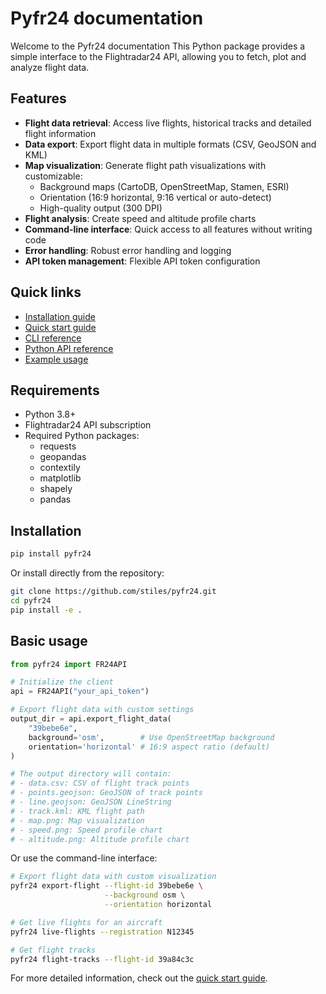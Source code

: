# Pyfr24 documentation

Welcome to the Pyfr24 documentation This Python package provides a simple interface to the Flightradar24 API, allowing you to fetch, plot and analyze flight data.

## Features

- **Flight data retrieval**: Access live flights, historical tracks and detailed flight information
- **Data export**: Export flight data in multiple formats (CSV, GeoJSON and KML)
- **Map visualization**: Generate flight path visualizations with customizable:
    - Background maps (CartoDB, OpenStreetMap, Stamen, ESRI)
    - Orientation (16:9 horizontal, 9:16 vertical or auto-detect)
    - High-quality output (300 DPI)
- **Flight analysis**: Create speed and altitude profile charts
- **Command-line interface**: Quick access to all features without writing code
- **Error handling**: Robust error handling and logging
- **API token management**: Flexible API token configuration

## Quick links

- [Installation guide](installation.md)
- [Quick start guide](usage/quickstart.md)
- [CLI reference](usage/cli.md)
- [Python API reference](usage/api.md)
- [Example usage](usage/examples.md)

## Requirements

- Python 3.8+
- Flightradar24 API subscription
- Required Python packages:
    - requests
    - geopandas
    - contextily
    - matplotlib
    - shapely
    - pandas

## Installation

```bash
pip install pyfr24
```

Or install directly from the repository:

```bash
git clone https://github.com/stiles/pyfr24.git
cd pyfr24
pip install -e .
```

## Basic usage

```python
from pyfr24 import FR24API

# Initialize the client
api = FR24API("your_api_token")

# Export flight data with custom settings
output_dir = api.export_flight_data(
    "39bebe6e",
    background='osm',        # Use OpenStreetMap background
    orientation='horizontal' # 16:9 aspect ratio (default)
)

# The output directory will contain:
# - data.csv: CSV of flight track points
# - points.geojson: GeoJSON of track points
# - line.geojson: GeoJSON LineString
# - track.kml: KML flight path
# - map.png: Map visualization
# - speed.png: Speed profile chart
# - altitude.png: Altitude profile chart
```

Or use the command-line interface:

```bash
# Export flight data with custom visualization
pyfr24 export-flight --flight-id 39bebe6e \
                     --background osm \
                     --orientation horizontal

# Get live flights for an aircraft
pyfr24 live-flights --registration N12345

# Get flight tracks
pyfr24 flight-tracks --flight-id 39a84c3c
```

For more detailed information, check out the [quick start guide](usage/quickstart.md). 